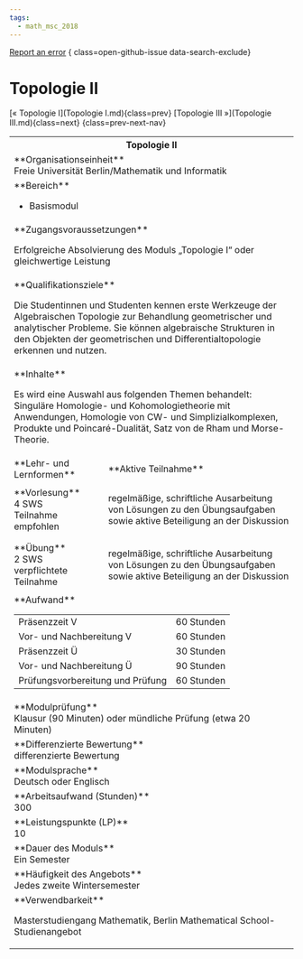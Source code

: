 ```yaml
---
tags:
  - math_msc_2018
---
```

[Report an error](https://github.com/SGSSGene/FUB-SUP/issues/new?title=Error%20in%20%22Topologie%20II%22&body=There%20seems%20to%20be%20an%20error%20in%20module%20%22Topologie%20II%22%2E%0A%0A%3CDescribe%20here%20a%20slightly%20more%20detailed%20description%20of%20what%20is%20wrong%3E&labels=bug)
{ class=open-github-issue data-search-exclude}

# Topologie II

[« Topologie I](Topologie I.md){class=prev}
[Topologie III »](Topologie III.md){class=next}
{class=prev-next-nav}

<table markdown id="moduledesc">
<tr markdown class="moduledesc_head"><th colspan="2">Topologie II </th></tr>
<tr markdown><td colspan="2">**Organisationseinheit**   <br>Freie Universität Berlin/Mathematik und Informatik</td></tr>

<tr markdown><td colspan="2">**Bereich**<br>


- Basismodul

</td></tr>

<tr markdown><td colspan="2">**Zugangsvoraussetzungen** <br>

Erfolgreiche Absolvierung des Moduls „Topologie I“ oder gleichwertige Leistung


</td></tr>
<tr markdown><td colspan="2">**Qualifikationsziele**    <br>

Die Studentinnen und Studenten kennen erste Werkzeuge der Algebraischen
Topologie zur Behandlung geometrischer und analytischer Probleme. Sie können
algebraische Strukturen in den Objekten der geometrischen und
Differentialtopologie erkennen und nutzen.


</td></tr>
<tr markdown><td colspan="2">**Inhalte**                <br>

Es wird eine Auswahl aus folgenden Themen behandelt: Singuläre Homologie-
und Kohomologietheorie mit Anwendungen, Homologie von CW- und
Simplizialkomplexen, Produkte und Poincaré-Dualität, Satz von de Rham und
Morse-Theorie.


</td></tr>

<tr markdown><td>**Lehr- und Lernformen**</td><td>**Aktive Teilnahme**</td></tr>
<tr markdown><td> **Vorlesung** <br>4 SWS <br> Teilnahme empfohlen</td><td>

regelmäßige, schriftliche Ausarbeitung von Lösungen zu den Übungsaufgaben sowie aktive Beteiligung an der Diskussion
</td></tr>
<tr markdown><td> **Übung** <br>2 SWS <br> verpflichtete Teilnahme</td><td>

regelmäßige, schriftliche Ausarbeitung von Lösungen zu den Übungsaufgaben sowie aktive Beteiligung an der Diskussion
</td></tr>
<tr markdown><td colspan="2">**Aufwand**                <br>
<table class="aufwand_table">
<tr><td>Präsenzzeit V</td><td>60 Stunden</td></tr>
<tr><td>Vor- und Nachbereitung V</td><td>60 Stunden</td></tr>
<tr><td>Präsenzzeit Ü</td><td>30 Stunden</td></tr>
<tr><td>Vor- und Nachbereitung Ü</td><td>90 Stunden</td></tr>
<tr><td>Prüfungsvorbereitung und Prüfung</td><td>60 Stunden</td></tr>
</table>

</td></tr>
<tr markdown><td colspan="2">**Modulprüfung**             <br>Klausur (90 Minuten) oder mündliche Prüfung (etwa 20 Minuten)


</td></tr>
<tr markdown><td colspan="2">**Differenzierte Bewertung** <br>differenzierte Bewertung

</td></tr>
<tr markdown><td colspan="2">**Modulsprache**             <br>Deutsch oder Englisch</td></tr>
<tr markdown><td colspan="2">**Arbeitsaufwand (Stunden)** <br>300</td></tr>
<tr markdown><td colspan="2">**Leistungspunkte (LP)**     <br>10</td></tr>
<tr markdown><td colspan="2">**Dauer des Moduls**         <br>Ein Semester</td></tr>
<tr markdown><td colspan="2">**Häufigkeit des Angebots**  <br>Jedes zweite Wintersemester</td></tr>
<tr markdown><td colspan="2">**Verwendbarkeit**           <br>

Masterstudiengang Mathematik, Berlin Mathematical School-Studienangebot


</td></tr>


</table>
